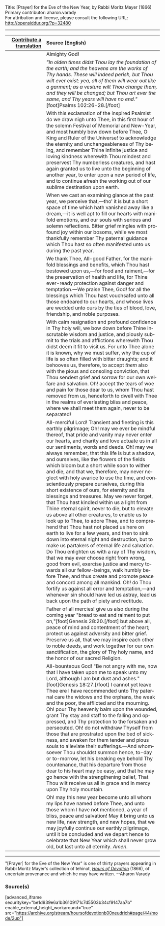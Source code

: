 <html>
<head></head>
<body>
Title: [Prayer] for the Eve of the New Year, by Rabbi Moritz Mayer (1866)<br />
Primary contributor: aharon.varady<br />
For attribution and license, please consult the following URL: <a href="http://opensiddur.org/?p=32480">http://opensiddur.org/?p=32480</a>
<p />
<hr />

<table style="margin-left: auto;margin-right: auto;" class="draggable">
<thead><tr><th id="x" style="text-align: right;"><a href="/contributing/upload/">Contribute a translation</a></th><th style="text-align: left;">Source (English)</th></tr></thead>
<tbody>
<tr><td style="vertical-align:top;" width="25%">
<div class="liturgy" lang="he">

</span></div></td>
 
<td style="vertical-align:top;">
<div class="english" lang="en">
Almighty God! 
</div></td></tr>


<tr><td style="vertical-align:top;">
<div class="liturgy" lang="he">

</span></div></td>
 
<td style="vertical-align:top;">
<div class="english" lang="en">
<em>"In olden times didst Thou lay the foundation of the earth; and the heavens are the works of Thy hands. These will indeed perish, but Thou wilt ever exist: yea, all of them will wear out like a garment; as a vesture wilt Thou change them, and they will be changed; but Thou art ever the same, and Thy years will have no end."</em>[foot]Psalms 102:26-28.[/foot] 
</div></td></tr>


<tr><td style="vertical-align:top;">
<div class="liturgy" lang="he">

</span></div></td>
 
<td style="vertical-align:top;">
<div class="english" lang="en">
With this exclamation of the inspired Psalmist do we draw nigh unto Thee, in this first hour of the solemn Festival of Memorial and New-Year, and most humbly bow down before Thee, O King and Ruler of the Universe! to acknowledge the eternity and unchangeableness of Thy being, and remember Thine infinite justice and loving kindness wherewith Thou mindest and preservest Thy numberless creatures, and hast again granted us to live unto the beginning of another year, to enter upon a new period of life, and to continue afresh the working out of our sublime destination upon earth. 
</div></td></tr>


<tr><td style="vertical-align:top;">
<div class="liturgy" lang="he">

</span></div></td>
 
<td style="vertical-align:top;">
<div class="english" lang="en">
When we cast an examining glance at the past year, we perceive that,—tho' it is but a short space of time which hath vanished away like a dream,—it is well apt to fill our hearts with manifold emotions, and our souls with serious and solemn reflections. Bitter grief mingles with profound joy within our bosoms, while we most thankfully remember Thy paternal guidance which Thou hast so often manifested unto us during the past year. 
</div></td></tr>


<tr><td style="vertical-align:top;">
<div class="liturgy" lang="he">

</span></div></td>
 
<td style="vertical-align:top;">
<div class="english" lang="en">
We thank Thee, All-good Father, for the manifold blessings and benefits, which Thou hast bestowed upon us,—for food and raiment,—for the preservation of health and life, for Thine ever-ready protection against danger and temptation.—We praise Thee, God! for all the blessings which Thou hast vouchsafed unto all those endeared to our hearts, and whose lives are wedded unto ours by the ties of blood, love, friendship, and noble purposes. 
</div></td></tr>


<tr><td style="vertical-align:top;">
<div class="liturgy" lang="he">

</span></div></td>
 
<td style="vertical-align:top;">
<div class="english" lang="en">
With calm resignation and profound confidence in Thy holy will, we bow down before Thine inscrutable wisdom and justice, and piously submit to the trials and afflictions wherewith Thou didst deem it fit to visit us. For unto Thee alone it is known, why we must suffer, why the cup of life is so often filled with bitter draughts; and it behooves us, therefore, to accept <em>them</em> also with the pious and consoling conviction, that Thou sendest grief and sorrow for our own welfare and salvation. Oh! accept the tears of woe and pain for those dear to us, whom Thou hast removed from us, henceforth to dwell with Thee in the realms of everlasting bliss and peace, where we shall meet them again, never to be separated! 
</div></td></tr>


<tr><td style="vertical-align:top;">
<div class="liturgy" lang="he">

</span></div></td>
 
<td style="vertical-align:top;">
<div class="english" lang="en">
All-merciful Lord! Transient and fleeting is this earthly pilgrimage; Oh! may we ever be mindful thereof, that pride and vanity may never enter our hearts, and charity and love actuate us in all our sentiments, words and deeds. Oh! may we always remember, that this life is but a shadow, and ourselves, like the flowers of the fields which bloom but a short while soon to wither and die, and that we, therefore, may never neglect with holy avarice to use the time, and conscientiously prepare ourselves, during this short existence of ours, for eternity and its blessings and treasures. May we never forget, that Thou hast kindled within us a light from Thine eternal spirit, never to die, but to elevate us above all other creatures, to enable us to look up to Thee, to adore Thee, and to comprehend that Thou hast not placed us here on earth to live for a few years, and then to sink down into eternal night and destruction, but to make us partakers of eternal life and salvation. Do Thou enlighten us with a ray of Thy wisdom, that we may ever choose right from wrong, good from evil, exercise justice and mercy towards all our fellow-beings, walk humbly before Thee, and thus create and promote peace and concord among all mankind. Oh! do Thou fortify us against all error and temptation,—and whenever sin should have led us astray, lead us back upon the path of piety and rectitude. 
</div></td></tr>


<tr><td style="vertical-align:top;">
<div class="liturgy" lang="he">

</span></div></td>
 
<td style="vertical-align:top;">
<div class="english" lang="en">
Father of all mercies! give us also during the coming year "bread to eat and raiment to put on,"[foot]Genesis 28:20.[/foot] but above all, peace of mind and contentment of the heart; protect us against adversity and bitter grief. Preserve us all, that we may inspire each other to noble deeds, and work together for our own sanctification, the glory of Thy holy name, and the honor of our sacred Religion. 
</div></td></tr>


<tr><td style="vertical-align:top;">
<div class="liturgy" lang="he">

</span></div></td>
 
<td style="vertical-align:top;">
<div class="english" lang="en">
All-bounteous God! "Be not angry with me, now that I have taken upon me to speak unto my Lord, although I am but dust and ashes."[foot]Genesis 18:27.[/foot] I cannot yet leave Thee ere I have recommended unto Thy paternal care the widows and the orphans, the weak and the poor, the afflicted and the mourning. Oh! pour Thy heavenly balm upon the wounded, grant Thy stay and staff to the falling and oppressed, and Thy protection to the forsaken and persecuted. Oh! do not withdraw Thyself from those that are prostrated upon the bed of sickness, and awaken for them tender and pious souls to alleviate their sufferings.—And whomsoever Thou shouldst summon hence, to-day or to-morrow, let his breaking eye behold Thy countenance, that his departure from those dear to his heart may be easy, and that he may go hence with the strengthening belief, That Thou wilt receive us all in grace and in mercy upon Thy holy mountain. 
</div></td></tr>


<tr><td style="vertical-align:top;">
<div class="liturgy" lang="he">

</span></div></td>
 
<td style="vertical-align:top;">
<div class="english" lang="en">
Oh! may this new year become unto all whom my lips have named before Thee, and unto those whom I have not mentioned, a year of bliss, peace and salvation! May it bring unto us new life, new strength, and new hopes, that we may joyfully continue our earthly pilgrimage, until it be concluded and we depart hence to celebrate that New Year which shall never grow old, but last unto all eternity. <em>Amen</em>. 
</div></td></tr>
</tbody></table>

<hr />

"[Prayer] for the Eve of the New Year" is one of thirty prayers appearing in Rabbi Moritz Mayer's collection of tehinot, <em><a href="/?p=3692">Hours of Devotion</a></em> (1866), of uncertain provenance and which he may have written. --Aharon Varady

<h3>Source(s)</h3>

[advanced_iframe securitykey="be1d939e6a1b36109171c7d5503b34cf9147aa7b" enable_external_height_workaround="true" src="https://archive.org/stream/hoursofdevotionb00neudrich#page/44/mode/2up"]

&nbsp;
</body>
</html>
